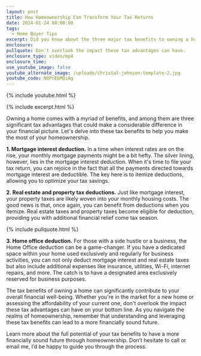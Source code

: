 ```yaml
---
layout: post
title: How Homeownership Can Transform Your Tax Returns
date: 2024-01-24 08:00:00
tags:
  - Home Buyer Tips
excerpt: Did you know about the three major tax benefits to owning a house?
enclosure:
pullquote: Don't overlook the impact these tax advantages can have.
enclosure_type: video/mp4
enclosure_time:
use_youtube_image: false
youtube_alternate_image: /uploads/christal-johnson-template-2.jpg
youtube_code: N8PnEbMQiAg
---
```

{% include youtube.html %}

{% include excerpt.html %}

Owning a home comes with a myriad of benefits, and among them are three significant tax advantages that could make a considerable difference in your financial picture. Let's delve into these tax benefits to help you make the most of your homeownership.

**1\. Mortgage interest deduction.** In a time when interest rates are on the rise, your monthly mortgage payments might be a bit hefty. The silver lining, however, lies in the mortgage interest deduction. When it's time to file your tax return, you can rejoice in the fact that all the payments directed towards mortgage interest are deductible. The key here is to itemize deductions, allowing you to optimize your tax savings.

**2\. Real estate and property tax deductions.** Just like mortgage interest, your property taxes are likely woven into your monthly housing costs. The good news is that, once again, you can benefit from deductions when you itemize. Real estate taxes and property taxes become eligible for deduction, providing you with additional financial relief come tax season.

{% include pullquote.html %}

**3\. Home office deduction.** For those with a side hustle or a business, the Home Office deduction can be a game-changer. If you have a dedicated space within your home used exclusively and regularly for business activities, you can not only deduct mortgage interest and real estate taxes but also include additional expenses like insurance, utilities, Wi-Fi, internet repairs, and more. The catch is to have a designated area exclusively reserved for business purposes.

The tax benefits of owning a home can significantly contribute to your overall financial well-being. Whether you're in the market for a new home or assessing the affordability of your current one, don't overlook the impact these tax advantages can have on your bottom line. As you navigate the realms of homeownership, remember that understanding and leveraging these tax benefits can lead to a more financially sound future.

Learn more about the full potential of your tax benefits to have a more financially sound future through homeownership. Don’t hesitate to call or email me, I’d be happy to guide you through the process.